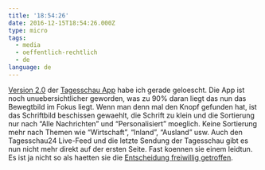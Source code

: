 ```yaml
---
title: '18:54:26'
date: 2016-12-15T18:54:26.000Z
type: micro
tags:
  - media
  - oeffentlich-rechtlich
  - de
language: de
---
```


[Version 2.0](https://www.tagesschau.de/inland/app-start-101.html) der [Tagesschau App](https://itunes.apple.com/de/app/tagesschau/id401644893?mt=8) habe ich gerade geloescht. Die App ist noch unuebersichtlicher geworden, was zu 90% daran liegt das nun das Bewegtbild im Fokus liegt. Wenn man denn mal den Knopf gefunden hat, ist das Schriftbild beschissen gewaehlt, die Schrift zu klein und die Sortierung nur nach “Alle Nachrichten” und “Personalisiert” moeglich. Keine Sortierung mehr nach Themen wie “Wirtschaft”, “Inland”, “Ausland” usw. Auch den Tagesschau24 Live-Feed und die letzte Sendung der Tagesschau gibt es nun nicht mehr direkt auf der ersten Seite. Fast koennen sie einem leidtun. Es ist ja nicht so als haetten sie die [Entscheidung freiwillig getroffen](http://www.taz.de/!5083029/).
